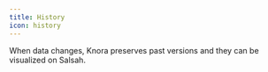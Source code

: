 ```yaml
---
title: History
icon: history
---
```

When data changes, Knora preserves past versions and they can be visualized on Salsah.
